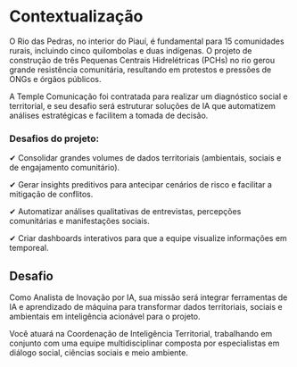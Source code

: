 # Contextualização

O Rio das Pedras, no interior do Piauí, é fundamental para 15 comunidades rurais,
incluindo cinco quilombolas e duas indígenas. O projeto de construção de três
Pequenas Centrais Hidrelétricas (PCHs) no rio gerou grande resistência
comunitária, resultando em protestos e pressões de ONGs e órgãos públicos.

A Temple Comunicação foi contratada para realizar um diagnóstico social e
territorial, e seu desafio será estruturar soluções de IA que automatizem análises
estratégicas e facilitem a tomada de decisão.

### Desafios do projeto:

✔ Consolidar grandes volumes de dados territoriais (ambientais, sociais e de engajamento comunitário).

✔ Gerar insights preditivos para antecipar cenários de risco e facilitar a mitigação de conflitos.

✔ Automatizar análises qualitativas de entrevistas, percepções comunitárias e manifestações sociais.

✔ Criar dashboards interativos para que a equipe visualize informações em temporeal.

## Desafio

Como Analista de Inovação por IA, sua missão será integrar ferramentas de IA e
aprendizado de máquina para transformar dados territoriais, sociais e ambientais
em inteligência acionável para o projeto.

Você atuará na Coordenação de Inteligência Territorial, trabalhando em conjunto
com uma equipe multidisciplinar composta por especialistas em diálogo social,
ciências sociais e meio ambiente.
